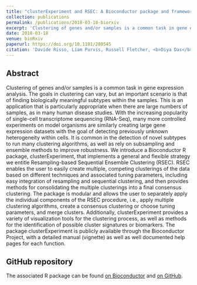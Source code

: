 ```yaml
---
title: "clusterExperiment and RSEC: A Bioconductor package and framework for clustering of single-cell and other large gene expression datasets"
collection: publications
permalink: /publications/2018-03-18-biorxiv
excerpt: 'Clustering of genes and/or samples is a common task in gene expression analysis. With the increasing popularity of single-cell transcriptome sequencing, many experiments are creating large gene expression datasets with the goal of detecting previously unknown heterogeneity within cells. It is common in the detection of novel subtypes to run many clustering algorithms, as well as rely on subsampling and ensemble methods to improve robustness. We introduce a Bioconductor R package, clusterExperiment, that implements a general and flexible strategy we entitle Resampling-based Sequential Ensemble Clustering (RSEC).'
date: 2018-03-18
venue: bioRxiv
paperurl: https://doi.org/10.1101/280545
citation: 'Davide Risso, Liam Purvis, Russell Fletcher, <b>Diya Das</b>, John Ngai, Sandrine Dudoit, and Elizabeth Purdom. (2018). clusterExperiment and RSEC: A Bioconductor package and framework for clustering of single-cell and other large gene expression datasets. BioRxiv 280545.'
---
```


## Abstract
Clustering of genes and/or samples is a common task in gene expression analysis. The goals in clustering can vary, but an important scenario is that of finding biologically meaningful subtypes within the samples. This is an application that is particularly appropriate when there are large numbers of samples, as in many human disease studies. With the increasing popularity of single-cell transcriptome sequencing (RNA-Seq), many more controlled experiments on model organisms are similarly creating large gene expression datasets with the goal of detecting previously unknown heterogeneity within cells. It is common in the detection of novel subtypes to run many clustering algorithms, as well as rely on subsampling and ensemble methods to improve robustness. We introduce a Bioconductor R package, clusterExperiment, that implements a general and flexible strategy we entitle Resampling-based Sequential Ensemble Clustering (RSEC). RSEC enables the user to easily create multiple, competing clusterings of the data based on different techniques and associated tuning parameters, including easy integration of resampling and sequential clustering, and then provides methods for consolidating the multiple clusterings into a final consensus clustering. The package is modular and allows the user to separately apply the individual components of the RSEC procedure, i.e., apply multiple clustering algorithms, create a consensus clustering or choose tuning parameters, and merge clusters. Additionally, clusterExperiment provides a variety of visualization tools for the clustering process, as well as methods for the identification of possible cluster signatures or biomarkers. The package clusterExperiment is publicly available through the Bioconductor Project, with a detailed manual (vignette) as well as well documented help pages for each function.

## GitHub repository
The associated R package can be found [on Bioconductor](https://bioconductor.org/packages/devel/bioc/html/clusterExperiment.html) and [on GitHub](https://github.com/epurdom/clusterExperiment).